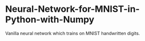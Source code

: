 # Neural-Network-for-MNIST-in-Python-with-Numpy
Vanilla neural network which trains on MNIST handwritten digits.
